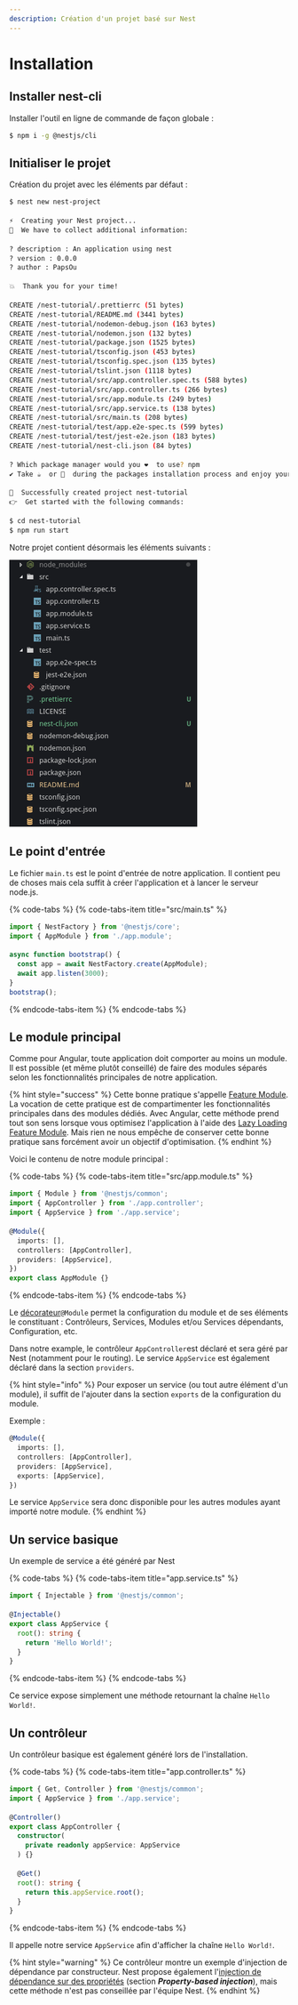 ```yaml
---
description: Création d'un projet basé sur Nest
---
```


# Installation

## Installer nest-cli

Installer l'outil en ligne de commande de façon globale :

```bash
$ npm i -g @nestjs/cli
```

## Initialiser le projet

Création du projet avec les éléments par défaut :

```bash
$ nest new nest-project

⚡️  Creating your Nest project...
🙌  We have to collect additional information:

? description : An application using nest
? version : 0.0.0
? author : PapsOu

💥  Thank you for your time!

CREATE /nest-tutorial/.prettierrc (51 bytes)
CREATE /nest-tutorial/README.md (3441 bytes)
CREATE /nest-tutorial/nodemon-debug.json (163 bytes)
CREATE /nest-tutorial/nodemon.json (132 bytes)
CREATE /nest-tutorial/package.json (1525 bytes)
CREATE /nest-tutorial/tsconfig.json (453 bytes)
CREATE /nest-tutorial/tsconfig.spec.json (135 bytes)
CREATE /nest-tutorial/tslint.json (1118 bytes)
CREATE /nest-tutorial/src/app.controller.spec.ts (588 bytes)
CREATE /nest-tutorial/src/app.controller.ts (266 bytes)
CREATE /nest-tutorial/src/app.module.ts (249 bytes)
CREATE /nest-tutorial/src/app.service.ts (138 bytes)
CREATE /nest-tutorial/src/main.ts (208 bytes)
CREATE /nest-tutorial/test/app.e2e-spec.ts (599 bytes)
CREATE /nest-tutorial/test/jest-e2e.json (183 bytes)
CREATE /nest-tutorial/nest-cli.json (84 bytes)

? Which package manager would you ❤️  to use? npm
✔ Take ☕️  or 🍺  during the packages installation process and enjoy your time

🚀  Successfully created project nest-tutorial
👉  Get started with the following commands:

$ cd nest-tutorial
$ npm run start
```

Notre projet contient désormais les éléments suivants :

![Arbre des fichiers et dossier du projet Nest](.gitbook/assets/20181126-215444.png)

## Le point d'entrée

Le fichier `main.ts` est le point d'entrée de notre application. Il contient peu de choses mais cela suffit à créer l'application et à lancer le serveur node.js.

{% code-tabs %}
{% code-tabs-item title="src/main.ts" %}
```typescript
import { NestFactory } from '@nestjs/core';
import { AppModule } from './app.module';

async function bootstrap() {
  const app = await NestFactory.create(AppModule);
  await app.listen(3000);
}
bootstrap();
```
{% endcode-tabs-item %}
{% endcode-tabs %}

## Le module principal

Comme pour Angular, toute application doit comporter au moins un module. Il est possible \(et même plutôt conseillé\) de faire des modules séparés selon les fonctionnalités principales de notre application.

{% hint style="success" %}
Cette bonne pratique s'appelle [Feature Module](https://angular.io/guide/feature-modules). La vocation de cette pratique est de compartimenter les fonctionnalités principales dans des modules dédiés. Avec Angular, cette méthode prend tout son sens lorsque vous optimisez l'application à l'aide des [Lazy Loading Feature Module](https://angular.io/guide/lazy-loading-ngmodules). Mais rien ne nous empêche de conserver cette bonne pratique sans forcément avoir un objectif d'optimisation.
{% endhint %}

Voici le contenu de notre module principal :

{% code-tabs %}
{% code-tabs-item title="src/app.module.ts" %}
```typescript
import { Module } from '@nestjs/common';
import { AppController } from './app.controller';
import { AppService } from './app.service';

@Module({
  imports: [],
  controllers: [AppController],
  providers: [AppService],
})
export class AppModule {}
```
{% endcode-tabs-item %}
{% endcode-tabs %}

Le [décorateur](https://docs.nestjs.com/custom-decorators)`@Module` permet la configuration du module et de ses éléments le constituant : Contrôleurs, Services, Modules et/ou Services dépendants, Configuration, etc.

Dans notre example, le contrôleur `AppController`est déclaré et sera géré par Nest \(notamment pour le routing\). Le service `AppService` est également déclaré dans la section `providers`.

{% hint style="info" %}
Pour exposer un service \(ou tout autre élément d'un module\), il suffit de l'ajouter dans la section `exports` de la configuration du module.

Exemple :

```typescript
@Module({
  imports: [],
  controllers: [AppController],
  providers: [AppService],
  exports: [AppService],
})
```

Le service `AppService` sera donc disponible pour les autres modules ayant importé notre module.
{% endhint %}

## Un service basique

Un exemple de service a été généré par Nest

{% code-tabs %}
{% code-tabs-item title="app.service.ts" %}
```typescript
import { Injectable } from '@nestjs/common';

@Injectable()
export class AppService {
  root(): string {
    return 'Hello World!';
  }
}
```
{% endcode-tabs-item %}
{% endcode-tabs %}

Ce service expose simplement une méthode retournant la chaîne `Hello World!`.

## Un contrôleur

Un contrôleur basique est également généré lors de l'installation.

{% code-tabs %}
{% code-tabs-item title="app.controller.ts" %}
```typescript
import { Get, Controller } from '@nestjs/common';
import { AppService } from './app.service';

@Controller()
export class AppController {
  constructor(
    private readonly appService: AppService
  ) {}

  @Get()
  root(): string {
    return this.appService.root();
  }
}
```
{% endcode-tabs-item %}
{% endcode-tabs %}

Il appelle notre service `AppService` afin d'afficher la chaîne `Hello World!`.

{% hint style="warning" %}
Ce contrôleur montre un exemple d'injection de dépendance par constructeur. Nest propose également l'[injection de dépendance sur des propriétés](https://docs.nestjs.com/providers) \(section _**Property-based injection**_\), mais cette méthode n'est pas conseillée par l'équipe Nest.
{% endhint %}



